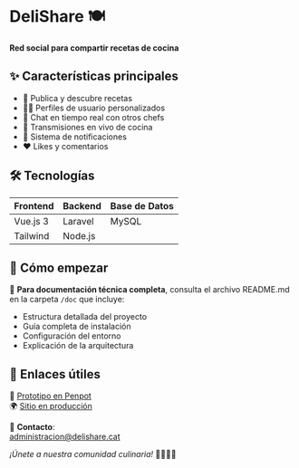 
# DeliShare 🍽️  


**Red social para compartir recetas de cocina**  

## ✨ Características principales  
- 📝 Publica y descubre recetas  
- 👩‍🍳 Perfiles de usuario personalizados  
- 💬 Chat en tiempo real con otros chefs  
- 🔴 Transmisiones en vivo de cocina  
- 🔔 Sistema de notificaciones  
- ❤️ Likes y comentarios  

## 🛠 Tecnologías  
| Frontend | Backend | Base de Datos |  
|----------|---------|--------------|  
| Vue.js 3 | Laravel | MySQL |  
| Tailwind | Node.js |  |  

## 🚀 Cómo empezar  
📂 **Para documentación técnica completa**, consulta el archivo README.md en la carpeta `/doc` que incluye:  
- Estructura detallada del proyecto  
- Guía completa de instalación  
- Configuración del entorno  
- Explicación de la arquitectura  

## 🔗 Enlaces útiles  
📌 [Prototipo en Penpot](https://design.penpot.app/#/view/96c4bd8e-df43-800f-8005-9d539a93bab0?page-id=96c4bd8e-df43-800f-8005-9d539a93bab1&section=interactions&index=0&share-id=790b4dba-cade-8121-8005-9d6d348cdc72)  
🌍 [Sitio en producción](https://delishare.cat)  

📧 **Contacto**:  
administracion@delishare.cat



*¡Únete a nuestra comunidad culinaria!* 👨‍🍳👩‍🍳
